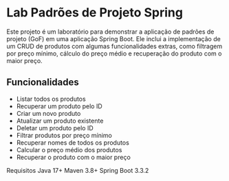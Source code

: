 # Lab Padrões de Projeto Spring

Este projeto é um laboratório para demonstrar a aplicação de padrões de projeto (GoF) em uma aplicação Spring Boot. Ele inclui a implementação de um CRUD de produtos com algumas funcionalidades extras, como filtragem por preço mínimo, cálculo do preço médio e recuperação do produto com o maior preço.

## Funcionalidades

- Listar todos os produtos
- Recuperar um produto pelo ID
- Criar um novo produto
- Atualizar um produto existente
- Deletar um produto pelo ID
- Filtrar produtos por preço mínimo
- Recuperar nomes de todos os produtos
- Calcular o preço médio dos produtos
- Recuperar o produto com o maior preço



Requisitos
Java 17+
Maven 3.8+
Spring Boot 3.3.2

